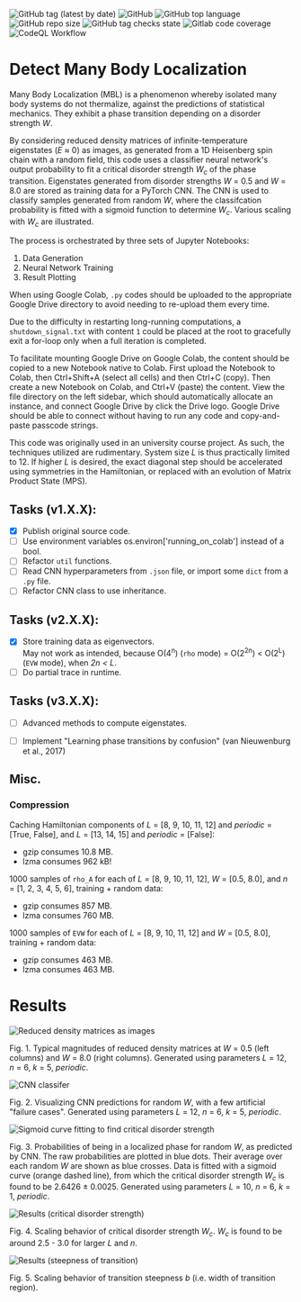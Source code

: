 ![GitHub tag (latest by date)](https://img.shields.io/github/v/tag/tinkei/detect-many-body-localization)
![GitHub](https://img.shields.io/github/license/tinkei/detect-many-body-localization)
![GitHub top language](https://img.shields.io/github/languages/top/tinkei/detect-many-body-localization)
![GitHub repo size](https://img.shields.io/github/repo-size/tinkei/detect-many-body-localization)
![GitHub tag checks state](https://img.shields.io/github/checks-status/tinkei/detect-many-body-localization/v1.0.0)
![Gitlab code coverage](https://img.shields.io/gitlab/coverage/tinkei/detect-many-body-localization/master)
![CodeQL Workflow](https://github.com/tinkei/detect-many-body-localization/actions/workflows/codeql-analysis.yml/badge.svg)

# Detect Many Body Localization

Many Body Localization (MBL) is a phenomenon whereby isolated many body systems do not thermalize, against the predictions of statistical mechanics. 
They exhibit a phase transition depending on a disorder strength _W_. 

By considering reduced density matrices of infinite-temperature eigenstates (_E_ &#x2248; 0) as images, 
as generated from a 1D Heisenberg spin chain with a random field, 
this code uses a classifier neural network's output probability to fit a critical disorder strength _W<sub>c</sub>_ of the phase transition. 
Eigenstates generated from disorder strengths _W_ = 0.5 and _W_ = 8.0 are stored as training data for a PyTorch CNN. 
The CNN is used to classify samples generated from random _W_, 
where the classifcation probability is fitted with a sigmoid function to determine _W<sub>c</sub>_.
Various scaling with _W<sub>c</sub>_ are illustrated.

The process is orchestrated by three sets of Jupyter Notebooks:
1. Data Generation
2. Neural Network Training
3. Result Plotting

When using Google Colab, `.py` codes should be uploaded to the appropriate Google Drive directory to avoid needing to re-upload them every time.

Due to the difficulty in restarting long-running computations, a `shutdown_signal.txt` with content `1` could be placed at the root to gracefully exit a for-loop only when a full iteration is completed.

To facilitate mounting Google Drive on Google Colab, the content should be copied to a new Notebook native to Colab.
First upload the Notebook to Colab, then Ctrl+Shift+A (select all cells) and then Ctrl+C (copy).
Then create a new Notebook on Colab, and Ctrl+V (paste) the content.
View the file directory on the left sidebar, which should automatically allocate an instance, and connect Google Drive by click the Drive logo.
Google Drive should be able to connect without having to run any code and copy-and-paste passcode strings.

This code was originally used in an university course project. 
As such, the techniques utilized are rudimentary. 
System size _L_ is thus practically limited to 12.
If higher _L_ is desired, the exact diagonal step should be accelerated using symmetries in the Hamiltonian, or replaced with an evolution of Matrix Product State (MPS).



## Tasks (v1.X.X):

- [x] Publish original source code.
- [ ] Use environment variables os.environ['running_on_colab'] instead of a bool.
- [ ] Refactor `util` functions.
- [ ] Read CNN hyperparameters from `.json` file, or import some `dict` from a `.py` file.
- [ ] Refactor CNN class to use inheritance.

## Tasks (v2.X.X):

- [x] Store training data as eigenvectors.  
  May not work as intended, because O(4<sup>n</sup>) (`rho` mode) = O(2<sup>2n</sup>) < O(2<sup>L</sup>) (`EVW` mode), when _2n < L_.
- [ ] Do partial trace in runtime.  

## Tasks (v3.X.X):

- [ ] Advanced methods to compute eigenstates.
- [ ] Implement "Learning phase transitions by confusion" (van Nieuwenburg et al., 2017)



## Misc.

### Compression

Caching Hamiltonian components of _L_ = \[8, 9, 10, 11, 12\] and _periodic_ = \[True, False\], and _L_ = \[13, 14, 15\] and _periodic_ = \[False\]:
- gzip consumes 10.8 MB.
- lzma consumes 962 kB!

1000 samples of `rho_A` for each of _L_ = \[8, 9, 10, 11, 12\], _W_ = \[0.5, 8.0\], and _n_ = \[1, 2, 3, 4, 5, 6\], training + random data:
- gzip consumes 857 MB.
- lzma consumes 760 MB.

1000 samples of `EVW` for each of _L_ = \[8, 9, 10, 11, 12\] and _W_ = \[0.5, 8.0\], training + random data:
- gzip consumes 463 MB.
- lzma consumes 463 MB.



# Results

![Reduced density matrices as images](https://github.com/tinkei/detect-many-body-localization/blob/master/resources/reduced-density_L12-n6-periodic-k5.png?raw=true)

Fig. 1.
Typical magnitudes of reduced density matrices at _W_ = 0.5 (left columns) and _W_ = 8.0 (right columns). 
Generated using parameters _L_ = 12, _n_ = 6, _k_ = 5, _periodic_.

![CNN classifer](https://github.com/tinkei/detect-many-body-localization/blob/master/resources/model-prediction_L12-n6-periodic-k5.png?raw=true)

Fig. 2.
Visualizing CNN predictions for random _W_, with a few artificial "failure cases".
Generated using parameters _L_ = 12, _n_ = 6, _k_ = 5, _periodic_.

![Sigmoid curve fitting to find critical disorder strength](https://github.com/tinkei/detect-many-body-localization/blob/master/resources/curve-fitting_L10-n6-periodic-k1.png?raw=true)

Fig. 3.
Probabilities of being in a localized phase for random _W_, as predicted by CNN. 
The raw probabilities are plotted in blue dots. 
Their average over each random _W_ are shown as blue crosses. 
Data is fitted with a sigmoid curve (orange dashed line), from which the critical disorder strength _W<sub>c</sub>_ is found to be 2.6426 &pm; 0.0025.
Generated using parameters _L_ = 10, _n_ = 6, _k_ = 1, _periodic_.

![Results (critical disorder strength)](https://github.com/tinkei/detect-many-body-localization/blob/master/resources/scaling_W_dataset3.png?raw=true)

Fig. 4.
Scaling behavior of critical disorder strength _W<sub>c</sub>_. 
_W<sub>c</sub>_ is found to be around 2.5 - 3.0 for larger _L_ and _n_.

![Results (steepness of transition)](https://github.com/tinkei/detect-many-body-localization/blob/master/resources/scaling_b_dataset3.png?raw=true)

Fig. 5.
Scaling behavior of transition steepness _b_ (i.e. width of transition region). 
